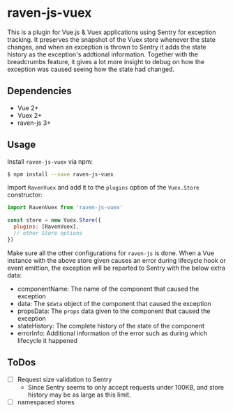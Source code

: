 # raven-js-vuex

This is a plugin for Vue.js & Vuex applications using Sentry for exception tracking. It preserves the snapshot of the Vuex store whenever the state changes, and when an exception is thrown to Sentry it adds the state history as the exception's addtional information. Together with the breadcrumbs feature, it gives a lot more insight to debug on how the exception was caused seeing how the state had changed.

## Dependencies

- Vue 2+
- Vuex 2+
- raven-js 3+

## Usage

Install `raven-js-vuex` via npm:

```sh
$ npm install --save raven-js-vuex
```

Import `RavenVuex` and add it to the `plugins` option of the `Vuex.Store` constructor:

```js
import RavenVuex from 'raven-js-vuex'

const store = new Vuex.Store({
  plugins: [RavenVuex],
  // other Store options
})
```

Make sure all the other configurations for `raven-js` is done.
When a Vue instance with the above store given causes an error during lifecycle hook or event emittion, the exception will be reported to Sentry with the below extra data:

- componentName: The name of the component that caused the exception
- data: The `$data` object of the component that caused the exception
- propsData: The `props` data given to the component that caused the exception
- stateHistory: The complete history of the state of the component
- errorInfo: Additional information of the error such as during which lifecycle it happened

## ToDos

- [ ] Request size validation to Sentry
  - Since Sentry seems to only accept requests under 100KB, and store history may be as large as this limit.
- [ ] namespaced stores
